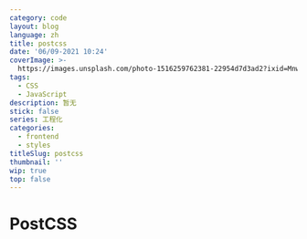 ```yaml
---
category: code
layout: blog
language: zh
title: postcss
date: '06/09-2021 10:24'
coverImage: >-
  https://images.unsplash.com/photo-1516259762381-22954d7d3ad2?ixid=MnwxMjA3fDB8MHxwaG90by1wYWdlfHx8fGVufDB8fHx8&ixlib=rb-1.2.1&auto=format&fit=crop&w=1280&q=80
tags:
  - CSS
  - JavaScript
description: 暂无
stick: false
series: 工程化
categories:
  - frontend
  - styles
titleSlug: postcss
thumbnail: ''
wip: true
top: false
---
```


# PostCSS

